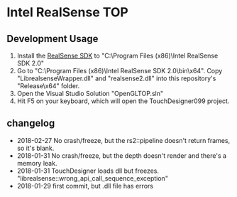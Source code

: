 [//]: # (For development of this README.md, use http://markdownlivepreview.com/)

# Intel RealSense TOP

## Development Usage
1. Install the [RealSense SDK](https://github.com/IntelRealSense/librealsense) to "C:\Program Files (x86)\Intel RealSense SDK 2.0"
2. Go to "C:\Program Files (x86)\Intel RealSense SDK 2.0\bin\x64". Copy "LibrealsenseWrapper.dll" and "realsense2.dll" into this repository's "Release\x64" folder.
3. Open the Visual Studio Solution "OpenGLTOP.sln"
4. Hit F5 on your keyboard, which will open the TouchDesigner099 project.

## changelog
* 2018-02-27 No crash/freeze, but the rs2::pipeline doesn't return frames, so it's blank.
* 2018-01-31 No crash/freeze, but the depth doesn't render and there's a memory leak.
* 2018-01-31 TouchDesigner loads dll but freezes. "librealsense::wrong_api_call_sequence_exception"
* 2018-01-29 first commit, but .dll file has errors